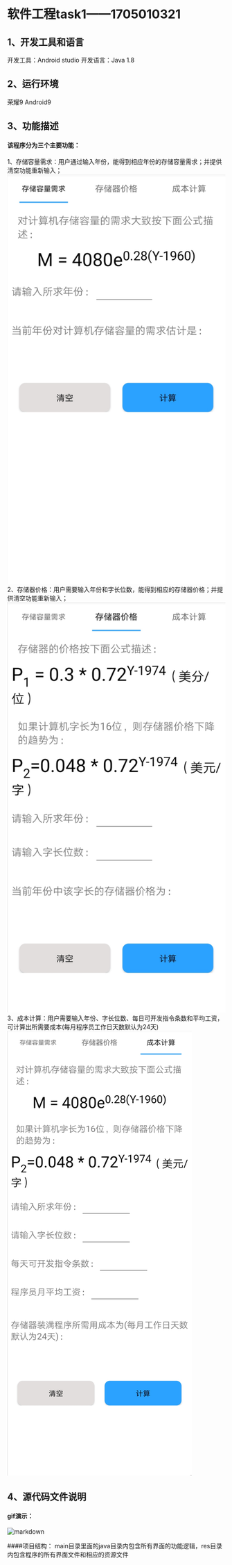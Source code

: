 # 软件工程task1——1705010321

## 1、开发工具和语言


开发工具：Android studio
开发语言：Java 1.8


## 2、运行环境
荣耀9 Android9


## 3、功能描述

#### 该程序分为三个主要功能：
1、存储容量需求：用户通过输入年份，能得到相应年份的存储容量需求；并提供清空功能重新输入；
![markdown](p1.jpg)
2、存储器价格：用户需要输入年份和字长位数，能得到相应的存储器价格；并提供清空功能重新输入；
![markdown](p2.jpg)
3、成本计算：用户需要输入年份、字长位数、每日可开发指令条数和平均工资，可计算出所需要成本(每月程序员工作日天数默认为24天)
![markdown](p3.jpg)


## 4、源代码文件说明
#### gif演示：
![markdown](1705010321谢伟业.gif)

####项目结构：
main目录里面的java目录内包含所有界面的功能逻辑，res目录内包含程序的所有界面文件和相应的资源文件





